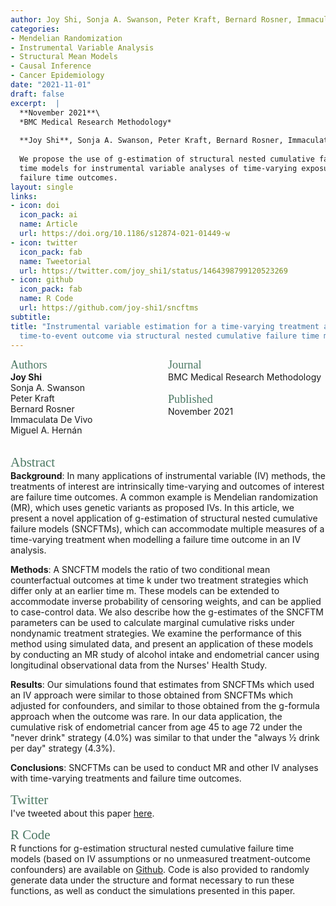 ```yaml
---
author: Joy Shi, Sonja A. Swanson, Peter Kraft, Bernard Rosner, Immaculata De Vivo, and Miguel A. Hernán
categories: 
- Mendelian Randomization
- Instrumental Variable Analysis
- Structural Mean Models
- Causal Inference
- Cancer Epidemiology
date: "2021-11-01"
draft: false
excerpt:  |
  **November 2021**\
  *BMC Medical Research Methodology*
  
  **Joy Shi**, Sonja A. Swanson, Peter Kraft, Bernard Rosner, Immaculata De Vivo, and Miguel A. Hernán
  
  We propose the use of g-estimation of structural nested cumulative failure 
  time models for instrumental variable analyses of time-varying exposures and 
  failure time outcomes.
layout: single
links:
- icon: doi
  icon_pack: ai
  name: Article
  url: https://doi.org/10.1186/s12874-021-01449-w
- icon: twitter
  icon_pack: fab
  name: Tweetorial
  url: https://twitter.com/joy_shi1/status/1464398799120523269
- icon: github
  icon_pack: fab
  name: R Code
  url: https://github.com/joy-shi1/sncftms
subtitle: 
title: "Instrumental variable estimation for a time-varying treatment and a 
  time-to-event outcome via structural nested cumulative failure time models"
---
```

<style>
.column-left{
  float: left;
  width: 50%;
  text-align: left;
}
.column-right{
  float: right;
  width: 50%;
  text-align: left;
}
.footer {
  clear: both;
  width: 100%;
}
</style>

<div class="column-left">
  <span style="color:#4b7863; font-family: 'Garamond'; font-size: 1.3em; font-weight: 100">Authors</span><br>  
  <b>Joy Shi</b><br>
  Sonja A. Swanson<br>
  Peter Kraft<br>
  Bernard Rosner<br> 
  Immaculata De Vivo<br>  
  Miguel A. Hernán<br>
</div>
<div class="column-right">
  <span style="color:#4b7863; font-family: 'Garamond'; font-size: 1.3em; font-weight: 100">Journal</span><br>  
  BMC Medical Research Methodology<br><br>
  <span style="color:#4b7863; font-family: 'Garamond'; font-size: 1.3em; font-weight: 100">Published</span><br>  
  November 2021<br><br>
</div>
<div class="footer"><br></div>

<span style="color:#4b7863; font-family: 'Garamond'; font-size: 1.5em; font-weight: 100">Abstract</span>  
**Background**: In many applications of instrumental variable (IV) methods, the treatments of interest are intrinsically time-varying and outcomes of interest are failure time outcomes. A common example is Mendelian randomization (MR), which uses genetic variants as proposed IVs. In this article, we present a novel application of g-estimation of structural nested cumulative failure models (SNCFTMs), which can accommodate multiple measures of a time-varying treatment when modelling a failure time outcome in an IV analysis.

**Methods**: A SNCFTM models the ratio of two conditional mean counterfactual outcomes at time k under two treatment strategies which differ only at an earlier time m. These models can be extended to accommodate inverse probability of censoring weights, and can be applied to case-control data. We also describe how the g-estimates of the SNCFTM parameters can be used to calculate marginal cumulative risks under nondynamic treatment strategies. We examine the performance of this method using simulated data, and present an application of these models by conducting an MR study of alcohol intake and endometrial cancer using longitudinal observational data from the Nurses' Health Study.

**Results**: Our simulations found that estimates from SNCFTMs which used an IV approach were similar to those obtained from SNCFTMs which adjusted for confounders, and similar to those obtained from the g-formula approach when the outcome was rare. In our data application, the cumulative risk of endometrial cancer from age 45 to age 72 under the "never drink" strategy (4.0%) was similar to that under the "always ½ drink per day" strategy (4.3%).

**Conclusions**: SNCFTMs can be used to conduct MR and other IV analyses with time-varying treatments and failure time outcomes.

<span style="color:#4b7863; font-family: 'Garamond'; font-size: 1.5em; font-weight: 100">Twitter</span>  
I've tweeted about this paper [here](https://twitter.com/joy_shi1/status/1464398799120523269).

<span style="color:#4b7863; font-family: 'Garamond'; font-size: 1.5em; font-weight: 100">R Code</span>  
R functions for g-estimation structural nested cumulative failure time models (based on IV assumptions or no unmeasured treatment-outcome confounders) are available on [Github](https://github.com/joy-shi1/sncftms). Code is also provided to randomly generate data under the structure and format necessary to run these functions, as well as conduct the simulations presented in this paper. 
